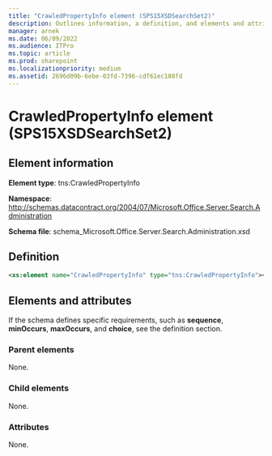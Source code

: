 ```yaml
---
title: "CrawledPropertyInfo element (SPS15XSDSearchSet2)"
description: Outlines information, a definition, and elements and attributes for the CrawledPropertyInfo element in Sharepoint.
manager: arnek
ms.date: 06/09/2022
ms.audience: ITPro
ms.topic: article
ms.prod: sharepoint
ms.localizationpriority: medium
ms.assetid: 2696d09b-6ebe-03fd-7396-cdf61ec188fd
---
```


# CrawledPropertyInfo element (SPS15XSDSearchSet2)

 
  
## Element information
**Element type**: tns:CrawledPropertyInfo

**Namespace**: http://schemas.datacontract.org/2004/07/Microsoft.Office.Server.Search.Administration 

**Schema file**: schema_Microsoft.Office.Server.Search.Administration.xsd 

## Definition

```XML
<xs:element name="CrawledPropertyInfo" type="tns:CrawledPropertyInfo"></xs:element>

```

## Elements and attributes

If the schema defines specific requirements, such as **sequence**, **minOccurs**, **maxOccurs**, and **choice**, see the definition section. 
  
### Parent elements

None.
  
### Child elements

None.
  
### Attributes

None.
  

